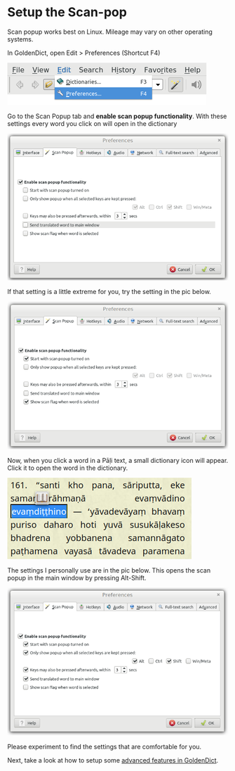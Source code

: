 # Setup the Scan-pop

Scan popup works best on Linux. Mileage may vary on other operating systems. 

In GoldenDict, open Edit > Preferences (Shortcut F4)

![edit preferences](pics/scan-popup/edit%20preferences.png)

Go to the Scan Popup tab and **enable scan popup functionality**. With these settings every word you click on will open in the dictionary

![scan popup tab](pics/scan-popup/scan%20popup%20tab.png)

If that setting is a little extreme for you, try the setting in the pic below. 

![settings with scan flag](pics/scan-popup/settings%20with%20scan%20flag.png)

Now, when you click a word in a Pāḷi text, a small dictionary icon will appear. Click it to open the word in the dictionary. 

![popup icon](pics/scan-popup/popup%20icon.png)

The settings I personally use are in the pic below. This opens the scan popup in the main window by pressing Alt-Shift. 

![settings personal](pics/scan-popup/settings%20personal.png)

Please experiment to find the settings that are comfortable for you.

Next, take a look at how to setup some [advanced features in GoldenDict](goldendict_advanced.html).

